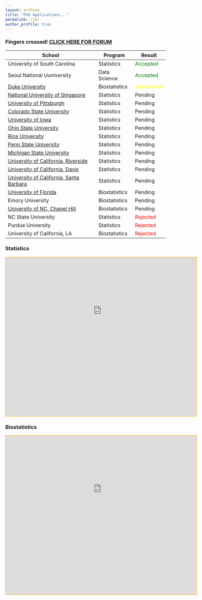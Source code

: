 ```yaml
---
layout: archive
title: "PhD Applications..."
permalink: /jb/
author_profile: true
---
```

<style type="text/css">
    iframe {
        position: relative;
        /* pointer-events: none; */
        top: -540px;
        left: -40px;
        height: 2500px;
        width: 1200px;
        
        zoom: 1;
        -webkit-transform: scale(.565);
        -webkit-transform-origin: 0 0;
    }

    #wrapper {
        overflow: hidden;
        border: 1px solid orange;
        height: 500px;
        width: 600px;
    }
</style>

### Fingers crossed! <a href="https://forum.thegradcafe.com/forum/48-mathematics-and-statistics" target="_blank">CLICK HERE FOR FORUM</a>

School|Program|Result
-|-|-
University of South Carolina|Statistics|<span style="color:green">Accepted</span>
Seoul National Uuniversity|Data Science|<span style="color:green">Accepted</span>
<a href="https://applygp.duke.edu/apply/?sr=cef36fc0-412c-43f4-b99d-b9999b35b33b" target="_blank">Duke University|Biostatistics|<span style="color:yellow">Interviewed</span>
<a href="https://inetapps.nus.edu.sg/GDA2/Home.aspx" target="_blank">National University of Singapore|Statistics|Pending
<a href="https://appstatus.as.pitt.edu/" target="_blank">University of Pittsburgh|Statistics|Pending
<a href="https://gradadmissions.colostate.edu/apply/" target="_blank">Colorado State University|Statistics|Pending
<a href="https://myui.uiowa.edu/my-ui/home.page" target="_blank">University of Iowa|Statistics|Pending
<a href="http://appstatus.osu.edu/" target="_blank">Ohio State University|Statistics|Pending
<a href="https://gradadmissions.rice.edu/apply/?sr=76eb18ca-4404-4aa4-ac40-ac38e69df57c" target="_blank">Rice University|Statistics|Pending
<a href="https://secure.gradsch.psu.edu/app/gradapp/" target="_blank">Penn State University|Statistics|Pending
<a href="https://www.google.com/url?q=http://admissions.msu.edu/gradportal&sa=D&ust=1606131163825000&usg=AFQjCNFZQXlXogYbfoeLF95w3aNs0wy2oA" target="_blank">Michigan State University|Statistics|Pending
<a href="https://gradsis.ucr.edu/gradsis/GSIS_LOGIN.Login_student" target="_blank">University of California, Riverside|Statistics|Pending
<a href="https://apply.grad.ucdavis.edu/apply/" target="_blank">University of California, Davis|Statistics|Pending
<a href="https://www.graddiv.ucsb.edu/eapp/Login.aspx" target="_blank">University of California, Santa Barbara|Statistics|Pending
<a href="https://my.admissions.ufl.edu/?e=jaehochang%40konkuk.ac.kr" target="_blank">University of Florida|Biostatistics|Pending
Emory University|Biostatistics|Pending
<a href="https://applynow.unc.edu/apply/" target="_blank">University of NC, Chapel Hill|Biostatistics|Pending
NC State University|Statistics|<span style="color:red">Rejected</span>
Purdue University|Statistics|<span style="color:red">Rejected</span>
University of California, LA|Biostatistics|<span style="color:red">Rejected</span>

### Statistics
<body>
    <div id='wrapper'><iframe src="https://www.thegradcafe.com/survey/index.php?q=statistics"></iframe></div>
</body>

### Biostatistics

<body>
    <div id='wrapper'><iframe src="https://www.thegradcafe.com/survey/index.php?q=biostatistics"></iframe></div>
</body>